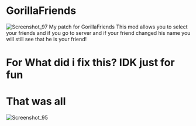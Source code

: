 # GorillaFriends
![Screenshot_97](https://github.com/user-attachments/assets/a2849f2e-e645-492c-8b34-5d39832ab2db)
My patch for GorillaFriends
This mod allows you to select your friends and if you go to server and if your friend changed his name you will still see that he is your friend!




# For What did i fix this? IDK just for fun
# That was all
![Screenshot_95](https://github.com/user-attachments/assets/e7b5c38d-e8f1-403a-ae2c-a8c966f3a862)
